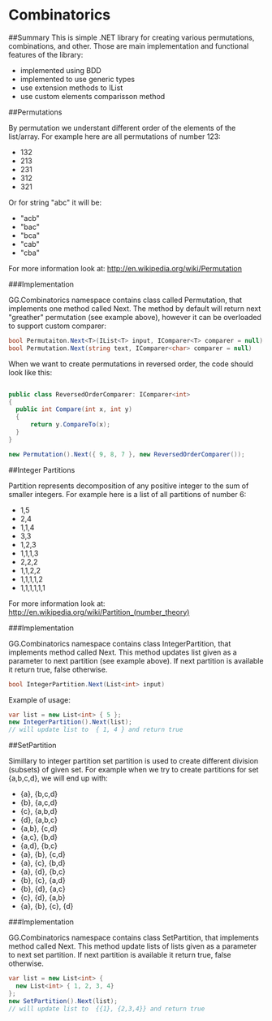 Combinatorics
============
##Summary
This is simple .NET library for creating various permutations, combinations, and other. Those are main implementation and functional features of the library:
- implemented using BDD
- implemented to use generic types
- use extension methods to IList
- use custom elements comparisson method

##Permutations

By permutation we understant different order of the elements of the list/array. For example here are all permutations of number 123:
- 132
- 213
- 231
- 312
- 321

Or for string "abc" it will be:
- "acb"
- "bac"
- "bca"
- "cab"
- "cba"

For more information look at:
http://en.wikipedia.org/wiki/Permutation

###Implementation

GG.Combinatorics namespace contains class called Permutation, that implements one method called Next. The method by default will return next "greather" permutation (see example above), however it can be overloaded to support custom comparer:

```c#
bool Permutaiton.Next<T>(IList<T> input, IComparer<T> comparer = null)
bool Permutation.Next(string text, IComparer<char> comparer = null)
```

When we want to create permutations in reversed order, the code should look like this:

```c#

public class ReversedOrderComparer: IComparer<int>
{
  public int Compare(int x, int y)
  {
      return y.CompareTo(x);
  }
}

new Permutation().Next({ 9, 8, 7 }, new ReversedOrderComparer());
```

##Integer Partitions

Partition represents decomposition of any positive integer to the sum of smaller integers. For example here is a list of all partitions of number 6:
- 1,5
- 2,4
- 1,1,4
- 3,3
- 1,2,3
- 1,1,1,3
- 2,2,2
- 1,1,2,2
- 1,1,1,1,2
- 1,1,1,1,1,1

For more information look at:
http://en.wikipedia.org/wiki/Partition_(number_theory)

###Implementation

GG.Combinatorics namespace contains class IntegerPartition, that implements method called Next. This method updates list given as a parameter to next partition (see example above). If next partition is available it return true, false otherwise.

```c#
bool IntegerPartition.Next(List<int> input)
```

Example of usage:

```c#
var list = new List<int> { 5 };
new IntegerPartition().Next(list);
// will update list to  { 1, 4 } and return true
```

##SetPartition

Simillary to integer partition set partition is used to create different division (subsets) of given set. For example when we try to create partitions for set {a,b,c,d}, we will end up with:
- {a}, {b,c,d}
- {b}, {a,c,d}
- {c}, {a,b,d}
- {d}, {a,b,c}
- {a,b}, {c,d}
- {a,c}, {b,d}
- {a,d}, {b,c}
- {a}, {b}, {c,d}
- {a}, {c}, {b,d}
- {a}, {d}, {b,c}
- {b}, {c}, {a,d}
- {b}, {d}, {a,c}
- {c}, {d}, {a,b}
- {a}, {b}, {c}, {d}

###Implementation

GG.Combinatorics namespace contains class SetPartition, that implements method called Next. This method update lists of lists given as a parameter to next set partition. If next partition is available it return true, false otherwise.

```c#
var list = new List<int> { 
  new List<int> { 1, 2, 3, 4} 
};
new SetPartition().Next(list);
// will update list to  {{1}, {2,3,4}} and return true
```
